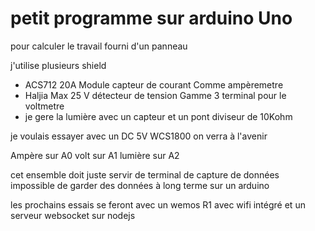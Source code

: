 petit programme sur arduino Uno
==============
pour calculer le travail fourni d'un panneau 

j'utilise plusieurs shield 
- ACS712 20A Module capteur de courant Comme ampèremetre
- Haljia Max 25 V détecteur de tension Gamme 3 terminal pour le voltmetre
- je gere la lumière avec un capteur et un pont diviseur de 10Kohm

je voulais essayer avec un DC 5V WCS1800 on verra à l'avenir


Ampère sur A0
volt sur A1
lumière sur A2

cet ensemble doit juste servir de terminal de capture de données
impossible de garder des données à long terme sur un arduino

les prochains essais se feront avec un wemos R1 avec wifi intégré et
un serveur websocket sur nodejs